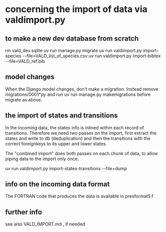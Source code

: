 
# concerning the import of data via valdimport.py

## to make a new dev database from scratch
rm vald_dev.sqlite
uv run manage.py migrate
uv run valdimport.py import-species --file=VALD_list_of_species.csv
uv run valdimport.py import-bibtex --file=VALD_ref.bib

## model changes
When the Django model changes, don't make a migration. Instead
remove migrations/0001*py and run
uv run manage.py makemigrations
before migrate as above.


## the import of states and transitions
In the incoming data, the states info is inlined within each record of transitions.
Therefore we need two passes on the import, first extract the states and write to db (deduplication) and then the transitions with the correct foreignkeys to its upper and lower states.

The "combined import" does both passes on each chunk of data, to allow piping data to the import only once.

uv run valdimport.py import-states-transitions --file=dump

## info on the incoming data format
The FORTRAN code that produces the data is available in presformat5.f

## further info
see also VALD_IMPORT.md , if needed
